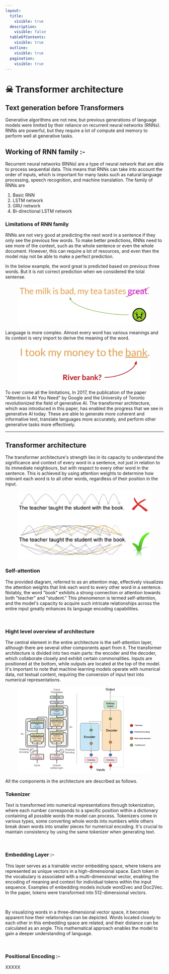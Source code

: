 ```yaml
---
layout:
  title:
    visible: true
  description:
    visible: false
  tableOfContents:
    visible: true
  outline:
    visible: true
  pagination:
    visible: true
---
```


# ☠ Transformer architecture

## Text generation before Transformers

Generative algorithms are not new, but previous generations of language models were limited by their reliance on recurrent neural networks (RNNs). RNNs are powerful, but they require a lot of compute and memory to perform well at generative tasks.

## Working of RNN family :-

Recurrent neural networks (RNNs) are a type of neural network that are able to process sequential data. This means that RNNs can take into account the order of inputs, which is important for many tasks such as natural language processing, speech recognition, and machine translation. The family of RNNs are&#x20;

1. Basic RNN
2. LSTM network
3. GRU network
4. Bi-directional LSTM network

### Limitations of RNN family

RNNs are not very good at predicting the next word in a sentence if they only see the previous few words. To make better predictions, RNNs need to see more of the context, such as the whole sentence or even the whole document. However, this can require a lot of resources, and even then the model may not be able to make a perfect prediction.

In the below example, the word great is predicted based on previous three words. But it is not correct prediction when we considered the total sentense.

<figure><img src=".gitbook/assets/image (4).png" alt=""><figcaption></figcaption></figure>

Language is more complex. Almost every word has various meanings and its context is very import to derive the meaning of the word.

<figure><img src=".gitbook/assets/image (5).png" alt=""><figcaption></figcaption></figure>

To over come all the limitations, In 2017, the publication of the paper "Attention Is All You Need" by Google and the University of Toronto revolutionized the field of generative AI. The transformer architecture, which was introduced in this paper, has enabled the progress that we see in generative AI today. These are able to generate more coherent and informative text, translate languages more accurately, and perform other generative tasks more effectively.

***

## Transformer architecture

The transformer architecture's strength lies in its capacity to understand the significance and context of every word in a sentence, not just in relation to its immediate neighbours, but with respect to every other word in the sentence. This is achieved by using attention weights to determine how relevant each word is to all other words, regardless of their position in the input.

<figure><img src=".gitbook/assets/image (6).png" alt=""><figcaption></figcaption></figure>

### Self-attention

The provided diagram, referred to as an attention map, effectively visualizes the attention weights that link each word to every other word in a sentence. Notably, the word "book" exhibits a strong connection or attention towards both "teacher" and "student." This phenomenon is termed self-attention, and the model's capacity to acquire such intricate relationships across the entire input greatly enhances its language encoding capabilities.

<figure><img src="https://lh4.googleusercontent.com/1cUBomIW_ZR9DSboT-VXyBbT3OnNFM6dLH5b77cZBwRrpdY2Ck40yGeNPvELQPeXqGmDU3bFgVYWh4tdyDdqbbbbXa39KMmM5S8L5fn0lrj7fv25h3jZt7uDkHOguAOW4VTvB7N6eunW5ZGg_nZs_94" alt=""><figcaption></figcaption></figure>

### Hight level overview of architecture

The central element in the entire architecture is the self-attention layer, although there are several other components apart from it. The transformer architecture is divided into two main parts: the encoder and the decoder, which collaborate closely and exhibit certain commonalities. Inputs are positioned at the bottom, while outputs are located at the top of the model. It's important to note that machine learning models operate with numerical data, not textual content, requiring the conversion of input text into numerical representations.&#x20;

<figure><img src=".gitbook/assets/image (8).png" alt=""><figcaption></figcaption></figure>

All the components in the architecture are described as follows.

### Tokenizer

Text is transformed into numerical representations through tokenization, where each number corresponds to a specific position within a dictionary containing all possible words the model can process. Tokenizers come in various types, some converting whole words into numbers while others break down words into smaller pieces for numerical encoding. It's crucial to maintain consistency by using the same tokenizer when generating text.

<figure><img src="https://lh5.googleusercontent.com/--dcLzgPmbe5caKCvpyJ-oXc5tlmdeuoKeVbAZLDmSZG90Vx7MM5OD-PC3_z6WsXv6XPEC2HqfySktoffaD4pD4kxUoejljwIB1D7M3wAike56zeJKP6Y8pgDPA2M65_AnjTkM-vjDaL_xkO3YD-eZc" alt=""><figcaption></figcaption></figure>

### Embedding Layer :-

This layer serves as a trainable vector embedding space, where tokens are represented as unique vectors in a high-dimensional space. Each token in the vocabulary is associated with a multi-dimensional vector, enabling the encoding of meaning and context for individual tokens within the input sequence. Examples of embedding models include word2vec and Doc2Vec. In the paper, tokens were transformed into 512-dimensional vectors.

<figure><img src="https://lh6.googleusercontent.com/O1n9QOj7lwoCuiDotGIOjDv_kxZsfphlrMNL-thpQ80YrFQOoGKrVzsLI50JcJ29MiX7H0TtXOFOfZi9ThnEJ3nw2eYdb0KKVIcg1nkE3tfyvjOU-OuScifuF6V6SjbhYks6u0AdGS6e0QHRszTOUto" alt=""><figcaption></figcaption></figure>

By visualizing words in a three-dimensional vector space, it becomes apparent how their relationships can be depicted. Words located closely to each other in this embedding space are related, and their distance can be calculated as an angle. This mathematical approach enables the model to gain a deeper understanding of language.

<figure><img src="https://lh5.googleusercontent.com/7nM8vQKRFzYTCT8mjjixrPEnjsP3fRX1JyfGUjhVr-O0mSEUkqbqnDZd_OFwa1mKxFvmIZuEg5Q0auNSaNxWm0CP9RJAT9mtb2calxzgKlYgQv85K8RSffaP3yRoRSdVJzcQClVV3pKgcGdzYWFeXrQ" alt=""><figcaption></figcaption></figure>

### Positional Encoding :-

XXXXX
